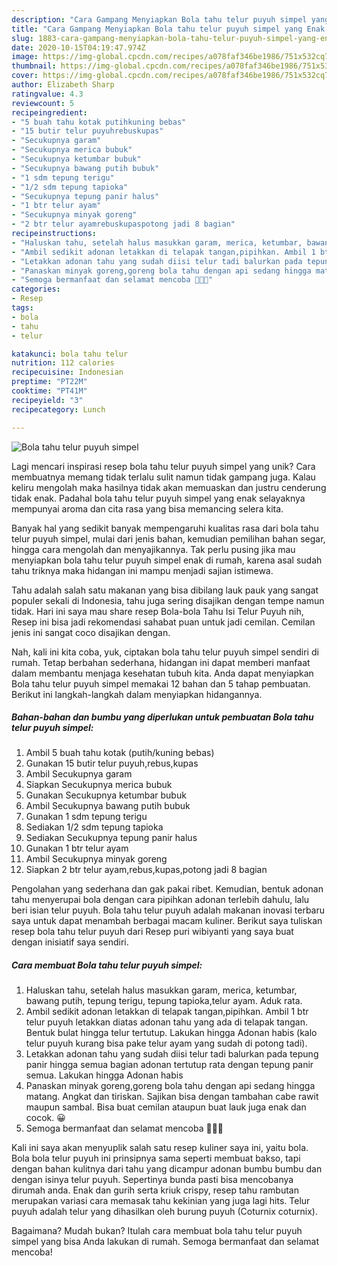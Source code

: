 ```yaml
---
description: "Cara Gampang Menyiapkan Bola tahu telur puyuh simpel yang Enak Banget"
title: "Cara Gampang Menyiapkan Bola tahu telur puyuh simpel yang Enak Banget"
slug: 1883-cara-gampang-menyiapkan-bola-tahu-telur-puyuh-simpel-yang-enak-banget
date: 2020-10-15T04:19:47.974Z
image: https://img-global.cpcdn.com/recipes/a078faf346be1986/751x532cq70/bola-tahu-telur-puyuh-simpel-foto-resep-utama.jpg
thumbnail: https://img-global.cpcdn.com/recipes/a078faf346be1986/751x532cq70/bola-tahu-telur-puyuh-simpel-foto-resep-utama.jpg
cover: https://img-global.cpcdn.com/recipes/a078faf346be1986/751x532cq70/bola-tahu-telur-puyuh-simpel-foto-resep-utama.jpg
author: Elizabeth Sharp
ratingvalue: 4.3
reviewcount: 5
recipeingredient:
- "5 buah tahu kotak putihkuning bebas"
- "15 butir telur puyuhrebuskupas"
- "Secukupnya garam"
- "Secukupnya merica bubuk"
- "Secukupnya ketumbar bubuk"
- "Secukupnya bawang putih bubuk"
- "1 sdm tepung terigu"
- "1/2 sdm tepung tapioka"
- "Secukupnya tepung panir halus"
- "1 btr telur ayam"
- "Secukupnya minyak goreng"
- "2 btr telur ayamrebuskupaspotong jadi 8 bagian"
recipeinstructions:
- "Haluskan tahu, setelah halus masukkan garam, merica, ketumbar, bawang putih, tepung terigu, tepung tapioka,telur ayam. Aduk rata."
- "Ambil sedikit adonan letakkan di telapak tangan,pipihkan. Ambil 1 btr telur puyuh letakkan diatas adonan tahu yang ada di telapak tangan. Bentuk bulat hingga telur tertutup. Lakukan hingga Adonan habis (kalo telur puyuh kurang bisa pake telur ayam yang sudah di potong tadi)."
- "Letakkan adonan tahu yang sudah diisi telur tadi balurkan pada tepung panir hingga semua bagian adonan tertutup rata dengan tepung panir semua. Lakukan hingga Adonan habis"
- "Panaskan minyak goreng,goreng bola tahu dengan api sedang hingga matang. Angkat dan tiriskan. Sajikan bisa dengan tambahan cabe rawit maupun sambal. Bisa buat cemilan ataupun buat lauk juga enak dan cocok. 😀"
- "Semoga bermanfaat dan selamat mencoba 🙏🙏🙏"
categories:
- Resep
tags:
- bola
- tahu
- telur

katakunci: bola tahu telur 
nutrition: 112 calories
recipecuisine: Indonesian
preptime: "PT22M"
cooktime: "PT41M"
recipeyield: "3"
recipecategory: Lunch

---
```



![Bola tahu telur puyuh simpel](https://img-global.cpcdn.com/recipes/a078faf346be1986/751x532cq70/bola-tahu-telur-puyuh-simpel-foto-resep-utama.jpg)

Lagi mencari inspirasi resep bola tahu telur puyuh simpel yang unik? Cara membuatnya memang tidak terlalu sulit namun tidak gampang juga. Kalau keliru mengolah maka hasilnya tidak akan memuaskan dan justru cenderung tidak enak. Padahal bola tahu telur puyuh simpel yang enak selayaknya mempunyai aroma dan cita rasa yang bisa memancing selera kita.

Banyak hal yang sedikit banyak mempengaruhi kualitas rasa dari bola tahu telur puyuh simpel, mulai dari jenis bahan, kemudian pemilihan bahan segar, hingga cara mengolah dan menyajikannya. Tak perlu pusing jika mau menyiapkan bola tahu telur puyuh simpel enak di rumah, karena asal sudah tahu triknya maka hidangan ini mampu menjadi sajian istimewa.

Tahu adalah salah satu makanan yang bisa dibilang lauk pauk yang sangat populer sekali di Indonesia, tahu juga sering disajikan dengan tempe namun tidak. Hari ini saya mau share resep Bola-bola Tahu Isi Telur Puyuh nih, Resep ini bisa jadi rekomendasi sahabat puan untuk jadi cemilan. Cemilan jenis ini sangat coco disajikan dengan.


Nah, kali ini kita coba, yuk, ciptakan bola tahu telur puyuh simpel sendiri di rumah. Tetap berbahan sederhana, hidangan ini dapat memberi manfaat dalam membantu menjaga kesehatan tubuh kita. Anda dapat menyiapkan Bola tahu telur puyuh simpel memakai 12 bahan dan 5 tahap pembuatan. Berikut ini langkah-langkah dalam menyiapkan hidangannya.

<!--inarticleads1-->

##### Bahan-bahan dan bumbu yang diperlukan untuk pembuatan Bola tahu telur puyuh simpel:

1. Ambil 5 buah tahu kotak (putih/kuning bebas)
1. Gunakan 15 butir telur puyuh,rebus,kupas
1. Ambil Secukupnya garam
1. Siapkan Secukupnya merica bubuk
1. Gunakan Secukupnya ketumbar bubuk
1. Ambil Secukupnya bawang putih bubuk
1. Gunakan 1 sdm tepung terigu
1. Sediakan 1/2 sdm tepung tapioka
1. Sediakan Secukupnya tepung panir halus
1. Gunakan 1 btr telur ayam
1. Ambil Secukupnya minyak goreng
1. Siapkan 2 btr telur ayam,rebus,kupas,potong jadi 8 bagian


Pengolahan yang sederhana dan gak pakai ribet. Kemudian, bentuk adonan tahu menyerupai bola dengan cara pipihkan adonan terlebih dahulu, lalu beri isian telur puyuh. Bola tahu telur puyuh adalah makanan inovasi terbaru saya untuk dapat menambah berbagai macam kuliner. Berikut saya tuliskan resep bola tahu telur puyuh dari Resep puri wibiyanti yang saya buat dengan inisiatif saya sendiri. 

<!--inarticleads2-->

##### Cara membuat Bola tahu telur puyuh simpel:

1. Haluskan tahu, setelah halus masukkan garam, merica, ketumbar, bawang putih, tepung terigu, tepung tapioka,telur ayam. Aduk rata.
1. Ambil sedikit adonan letakkan di telapak tangan,pipihkan. Ambil 1 btr telur puyuh letakkan diatas adonan tahu yang ada di telapak tangan. Bentuk bulat hingga telur tertutup. Lakukan hingga Adonan habis (kalo telur puyuh kurang bisa pake telur ayam yang sudah di potong tadi).
1. Letakkan adonan tahu yang sudah diisi telur tadi balurkan pada tepung panir hingga semua bagian adonan tertutup rata dengan tepung panir semua. Lakukan hingga Adonan habis
1. Panaskan minyak goreng,goreng bola tahu dengan api sedang hingga matang. Angkat dan tiriskan. Sajikan bisa dengan tambahan cabe rawit maupun sambal. Bisa buat cemilan ataupun buat lauk juga enak dan cocok. 😀
1. Semoga bermanfaat dan selamat mencoba 🙏🙏🙏


Kali ini saya akan menyuplik salah satu resep kuliner saya ini, yaitu bola. Bola bola telur puyuh ini prinsipnya sama seperti membuat bakso, tapi dengan bahan kulitnya dari tahu yang dicampur adonan bumbu bumbu dan dengan isinya telur puyuh. Sepertinya bunda pasti bisa mencobanya dirumah anda. Enak dan gurih serta kriuk crispy, resep tahu rambutan merupakan variasi cara memasak tahu kekinian yang juga lagi hits. Telur puyuh adalah telur yang dihasilkan oleh burung puyuh (Coturnix coturnix). 

Bagaimana? Mudah bukan? Itulah cara membuat bola tahu telur puyuh simpel yang bisa Anda lakukan di rumah. Semoga bermanfaat dan selamat mencoba!
